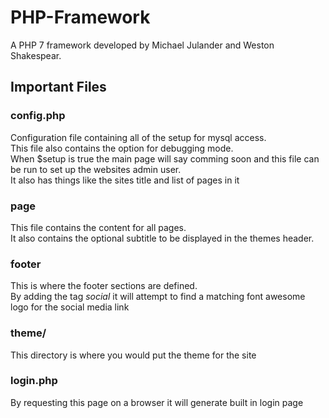 # PHP-Framework #
A PHP 7 framework developed by Michael Julander and Weston Shakespear.
## Important Files ##
### config.php ###
Configuration file containing all of the setup for mysql access.<br>
This file also contains the option for debugging mode.<br>
When $setup is true the main page will say comming soon and this file can be run to set up the websites admin user.<br>
It also has things like the sites title and list of pages in it
### page ###
This file contains the content for all pages.<br>
It also contains the optional subtitle to be displayed in the themes header.
### footer ###
This is where the footer sections are defined.<br>
By adding the tag <em> social </em> it will attempt to find a matching font awesome logo for the social media link
### theme/ ###
This directory is where you would put the theme for the site
### login.php ###
By requesting this page on a browser it will generate built in login page
